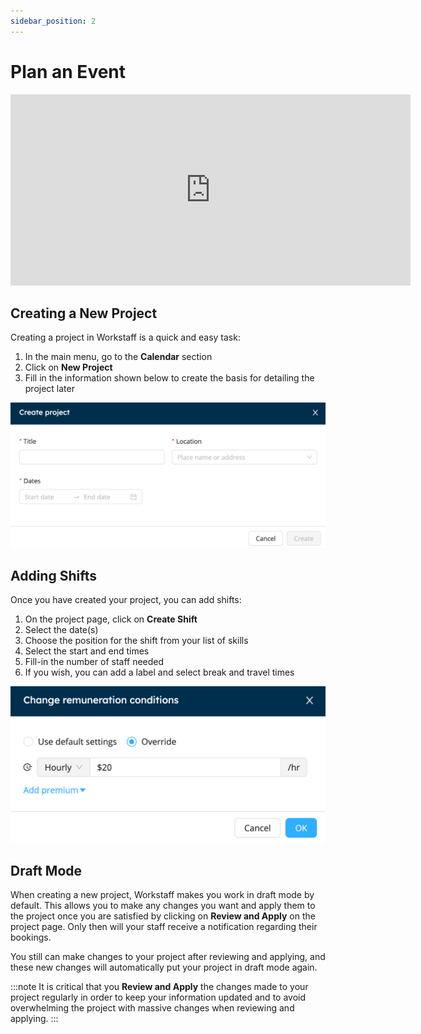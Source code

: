 ```yaml
---
sidebar_position: 2
---
```


# Plan an Event

<iframe width="640" height="306" src="https://www.loom.com/embed/987c200a36864fe9988d3527780713be" frameborder="0" webkitallowfullscreen mozallowfullscreen allowfullscreen></iframe>

## Creating a New Project

Creating a project in Workstaff is a quick and easy task:
1. In the main menu, go to the **Calendar** section 
2. Click on **New Project**
3. Fill in the information shown below to create the basis for detailing the project later

![create_project.png](Images/create_project.png)

## Adding Shifts 
Once you have created your project, you can add shifts: 
1. On the project page, click on **Create Shift**
2. Select the date(s)
3. Choose the position for the shift from your list of skills
4. Select the start and end times 
5. Fill-in the number of staff needed
6. If you wish, you can add a label and select break and travel times

![img_1.png](Images/img_1.png)


## Draft Mode 

When creating a new project, Workstaff makes you work in draft mode by default. This allows you to make any changes you want and apply them to the project once you are satisfied by clicking on **Review and Apply** on the project page. Only then will your staff receive a notification regarding their bookings.

You still can make changes to your project after reviewing and applying, and these new changes will automatically put your project in draft mode again.

:::note
It is critical that you **Review and Apply** the changes made to your project regularly in order to keep your information updated and to avoid overwhelming the project with massive changes when reviewing and applying. 
:::